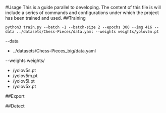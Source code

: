 #Usage
This is a guide parallel to developing.
The content of this file is will include a series of commands and configurations under which the project has been trained and used.
##Training

`python3 train.py --batch -1 --batch-size 2 --epochs 300 --img 416 --data ../datasets/Chess-Pieces/data.yaml --weights weights/yolov5n.pt`

--data
- ../datasets/Chess-Pieces_big/data.yaml

--weights weights/
- /yolov5s.pt
- /yolov5m.pt
- /yolov5l.pt
- /yolov5x.pt

##Export

##Detect